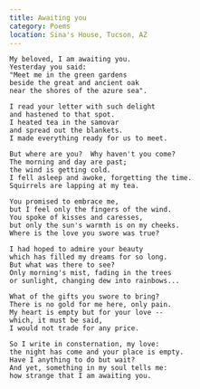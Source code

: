 ```yaml
---
title: Awaiting you
category: Poems
location: Sina's House, Tucson, AZ
---
```


    My beloved, I am awaiting you.
    Yesterday you said:
    "Meet me in the green gardens
    beside the great and ancient oak
    near the shores of the azure sea".

    I read your letter with such delight
    and hastened to that spot.
    I heated tea in the samovar
    and spread out the blankets.
    I made everything ready for us to meet.

    But where are you?  Why haven't you come?
    The morning and day are past;
    the wind is getting cold.
    I fell asleep and awoke, forgetting the time.
    Squirrels are lapping at my tea.

    You promised to embrace me,
    but I feel only the fingers of the wind.
    You spoke of kisses and caresses,
    but only the sun's warmth is on my cheeks.
    Where is the love you swore was true?

    I had hoped to admire your beauty
    which has filled my dreams for so long.
    But what was there to see?
    Only morning's mist, fading in the trees
    or sunlight, changing dew into rainbows...

    What of the gifts you swore to bring?
    There is no gold for me here, only pain.
    My heart is empty but for your love --
    which, it must be said,
    I would not trade for any price.

    So I write in consternation, my love:
    the night has come and your place is empty.
    Have I anything to do but wait?
    And yet, something in my soul tells me:
    how strange that I am awaiting you.


